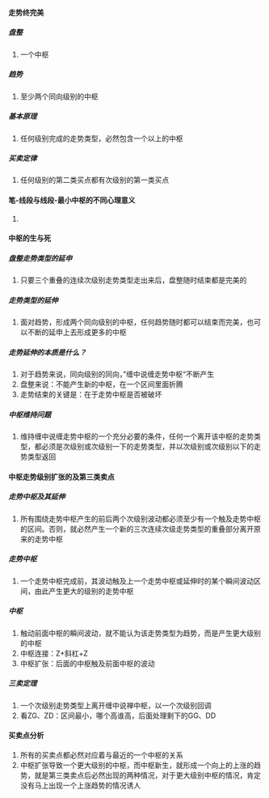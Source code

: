 #### 走势终完美
##### 盘整
1. 一个中枢
##### 趋势
1. 至少两个同向级别的中枢
##### 基本原理
1. 任何级别完成的走势类型，必然包含一个以上的中枢
##### 买卖定律
1. 任何级别的第二类买点都有次级别的第一类买点
#### 笔-线段与线段-最小中枢的不同心理意义
1. 
#### 中枢的生与死
##### 盘整走势类型的延申
1. 只要三个重叠的连续次级别走势类型走出来后，盘整随时结束都是完美的
##### 走势类型的延伸
1. 面对趋势，形成两个同向级别的中枢，任何趋势随时都可以结束而完美，也可以不断的延申上去形成更多的中枢
##### 走势延伸的本质是什么？
1. 对于趋势来说，同向级别的同向，”缠中说缠走势中枢“不断产生
2. 盘整来说：不能产生新的中枢，在一个区间里面折腾
3. 走势结束的关键是：在于走势中枢是否被破坏
##### 中枢维持问题
1. 维持缠中说缠走势中枢的一个充分必要的条件，任何一个离开该中枢的走势类型，都必须是次级别或次级别一下的走势类型，并以次级别或次级别以下的走势类型返回
#### 中枢走势级别扩张的及第三类卖点
##### 走势中枢及其延伸
1. 所有围绕走势中枢产生的前后两个次级别波动都必须至少有一个触及走势中枢的区间。否则，就必然产生一个新的三次连续次级走势类型的重叠部分离开原来的走势中枢
##### 走势中枢
1. 一个走势中枢完成前，其波动触及上一个走势中枢或延伸时的某个瞬间波动区间，由此产生更大的级别的走势中枢
##### 中枢
1. 触动前面中枢的瞬间波动，就不能认为该走势类型为趋势，而是产生更大级别的中枢
2. 中枢连接：Z+斜杠+Z
3. 中枢扩张：后面的中枢触及前面中枢的波动
##### 三卖定理
1. 一个次级别走势类型上离开缠中说禅中枢，以一个次级别回调
2. 看ZG、ZD：区间最小，哪个高谁高，后面处理剩下的GG、DD
#### 买卖点分析
1. 所有的买卖点都必然对应着与最近的一个中枢的关系
2. 中枢扩张导致一个更大级别的中枢，而中枢新生，就形成一个向上的上涨的趋势，就是第三类卖点后必然出现的两种情况，对于更大级别中枢的情况，肯定没有马上出现一个上涨趋势的情况诱人